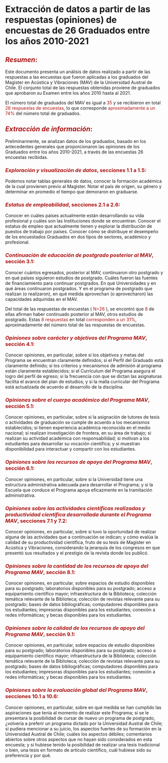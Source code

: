 # Extracción de datos a partir de las respuestas (opiniones) de encuestas de 26 Graduados entre los años 2010-2021

## <span style="color:#AC1212">*Resumen*:</span> 

Este documento presenta un análisis de datos realizado a partir de las respuestas a las encuestas que fueron aplicadas a los graduados del Magister en Acústica y Vibraciones (MAV) de la Universidad Austral de Chile. El conjunto total de  las respuestas obtenidas proviene de graduados que aprobaron su Examen entre los años 2010 hasta al 2021. 

El número total de graduados del MAV es igual a <span style="color:#AC1212">35</span> y se recibieron en total <span style="color:#AC1212"> 26 respuestas de encuestas</span>, lo que corresponde <span style="color:#AC1212">aproximadamente a un 74%</span> del número total de graduados. 

## <span style="color:#AC1212">*Extracción de información*:</span>
 
Preliminarmente, se analizan datos de los graduados, basado en los antecedentes generales que proporcionaron las opiniones de los Graduados entre los años 2010-2021, a través de las encuestas 26 encuestas recibidas.

### <span style="color:#AC1212">*Exploración y visualización de datos*, secciones 1.1 a 1.5:</span> 
Podemos notar tablas generales de datos, conocer la formación académica de la cual provienen previo al Magister. Notar el país de origen, su género y determinar en promedio el tiempo que demoraron en graduarse. 

### <span style="color:#AC1212">*Estatus de empleabilidad*, secciones 2.1 a 2.6:</span>
Conocer en cuáles países actualmente están desarrollando su vida profesional y cuáles son las Instituciones donde se encuentran. Conocer el estatus de empleo que actualmente tienen y explorar la distribución de puestos de trabajo por países. Conocer cómo se distribuye el desempeño de los encuestados Graduados en dos tipos de sectores, académico y profesional.

### <span style="color:#AC1212">*Continuación de educación de postgrado posterior al MAV*, sección 3.1:</span>
Conocer cuántos egresados, posterior al MAV, continuaron otro postgrado y en qué países siguieron estudios de postgrado. Cuáles fueron las fuentes de financiamiento para continuar postgrados. En qué Universidades y en qué áreas continuaron postgrados. Y en el programa de postgrado que realizan (o realizaron), en qué medida aprovechan (o aprovecharon) las capacidades adquiridas en el MAV.

Del total de las respuestas de encuestas (<span style="color:#AC1212"> N=26</span> ), se encontró que <span style="color:#AC1212">8</span> de ellas afirman haber continuado posterior al MAV, otros estudios de postgrado. Estas <span style="color:#AC1212">8 respuestas</span> en total <span style="color:#AC1212"> corresponden a un 31%</span>,  aproximadamente del número total de las respuestas de encuestas. 

### <span style="color:#AC1212">*Opiniones sobre carácter y objetivos del Programa MAV*, sección 4.1:</span>
Conocer opiniones, en particular, sobre si los objetivos y metas del Programa se encuentran claramente definidos; si el Perfil del Graduado está claramente definido; si los criterios y mecanismos de admisión al programa están claramente establecidos; si el Currículum del Programa asegura el logro del perfil de egreso; si la frecuencia con que se dictan las asignaturas facilita el avance del plan de estudios; y si la malla curricular del Programa está actualizada de acuerdo al desarrollo de la disciplina.

### <span style="color:#AC1212">*Opiniones sobre el cuerpo académico del Programa MAV*, sección 5.1:</span>
Conocer opiniones, en particular, sobre si la asignación de tutores de tesis o actividades de graduación se cumple de acuerdo a los mecanismos establecidos; si tienen experiencia académica reconocida en el medio nacional; si realizan investigación de frontera, en su área de trabajo; si realizan su actividad académica con responsabilidad; si motivan a los estudiantes para desarrollar su vocación científica; y si muestran disponibilidad para interactuar y compartir con los estudiantes.

### <span style="color:#AC1212">*Opiniones sobre los recursos de apoyo del Programa MAV*, sección 6.1:</span>

Conocer opiniones, en particular, sobre si la Universidad tiene una estructura administrativa adecuada para desarrollar el Programa; y si la Escuela que conduce el Programa apoya eficazmente en la tramitación administrativa.

### <span style="color:#AC1212">*Opiniones sobre las actividades científicas realizadas y productividad científica desarrollada durante el Programa MAV*, secciones 7.1 y 7.2:</span>

Conocer opiniones, en particular, sobre si tuvo la oportunidad de realizar alguna de las actividades que a continuación se indican; y cómo evalúa la calidad de su productividad científica, fruto de su tesis de Magister en Acústica y Vibraciones, considerando la jerarquía de los congresos en que presentó sus resultados y el prestigio de la revista donde los publicó.

### <span style="color:#AC1212">*Opiniones sobre la cantidad de los recursos de apoyo del Programa MAV*, sección 8.1:</span>
Conocer opiniones, en particular, sobre espacios de estudio disponibles para su postgrado; laboratorios disponibles para su postgrado; acceso a equipamiento científico mayor; infraestructura de la Biblioteca; colección temática relevante de la Biblioteca; colección de revistas relevante para su postgrado; bases de datos bibliográficas; computadores disponibles para los estudiantes; impresoras disponibles para los estudiantes; conexión a redes informáticas; y becas disponibles para los estudiantes.

### <span style="color:#AC1212">*Opiniones sobre la calidad de los recursos de apoyo del Programa MAV*, sección 9.1:</span>
Conocer opiniones, en particular, sobre espacios de estudio disponibles para su postgrado; laboratorios disponibles para su postgrado; acceso a equipamiento científico mayor; infraestructura de la Biblioteca; colección temática relevante de la Biblioteca; colección de revistas relevante para su postgrado; bases de datos bibliográficas; computadores disponibles para los estudiantes; impresoras disponibles para los estudiantes; conexión a redes informáticas; y becas disponibles para los estudiantes.

### <span style="color:#AC1212">*Opiniones sobre la evaluación global del Programa MAV*, secciones 10.1 a 10.6:</span>
Conocer opiniones, en particular, sobre en qué medida se han cumplido las aspiraciones que tenía al momento de realizar este Programa; si se le presentara la posibilidad de cursar de nuevo un programa de postgrado, ¿volvería a preferir un programa dictado por la Universidad Austral de Chile; si pudiera mencionar a su juicio, los aspectos fuertes de su formación en la Universidad Austral de Chile; cuáles los aspectos débiles; comentarios abiertos sobre otros aspectos que no hayan sido considerados en esta encuesta; y si hubiese tenido la posibilidad de realizar una tesis tradicional o bien, una tesis en formato de artículo científico, cuál hubiese sido su preferencia y por qué.